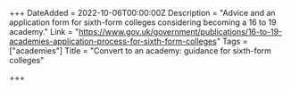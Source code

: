 +++
DateAdded = 2022-10-06T00:00:00Z
Description = "Advice and an application form for sixth-form colleges considering becoming a 16 to 19 academy."
Link = "https://www.gov.uk/government/publications/16-to-19-academies-application-process-for-sixth-form-colleges"
Tags = ["academies"]
Title = "Convert to an academy: guidance for sixth-form colleges"

+++
